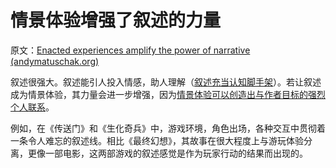 # 情景体验增强了叙述的力量

原文：[Enacted experiences amplify the power of narrative (andymatuschak.org)](https://notes.andymatuschak.org/zhZFC1LFDwAcsgJAdaKEDnSHyrf1bR954Ssb)

叙述很强大。叙述能引人投入情感，助人理解（[叙述充当认知脚手架](https://notes.andymatuschak.org/zvHfreBts9DHWRtztZihrGKuPsP5j8LSPLQn)）。若让叙述成为情景体验，其力量会进一步增强，因为[情景体验可以创造出与作者目标的强烈个人联系](https://notes.andymatuschak.org/z6rE2jCvARneUxogtFCTMafzJvYEKWFgb51c2)。

例如，在《传送门》和《生化奇兵》中，游戏环境，角色出场，各种交互中贯彻着一条令人难忘的叙述线。相比《最终幻想》，其故事在很大程度上与游玩体验分离，更像一部电影，这两部游戏的叙述感觉是作为玩家行动的结果而出现的。